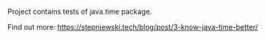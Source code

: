 Project contains tests of java.time package.

Find out more: https://stepniewski.tech/blog/post/3-know-java-time-better/